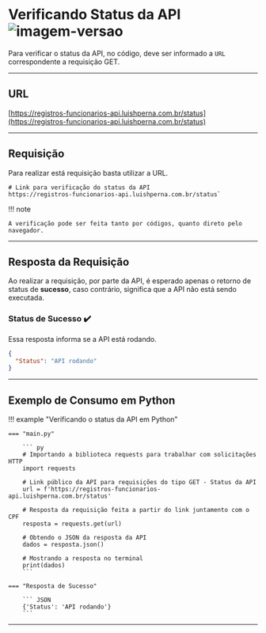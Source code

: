 # Verificando Status da API ![imagem-versao](https://img.shields.io/badge/GET-2094f3?style=flat-square)

Para verificar o status da API, no código, deve ser informado a `URL` correspondente a requisição GET.

---

## URL

[https://registros-funcionarios-api.luishperna.com.br/status](https://registros-funcionarios-api.luishperna.com.br/status)

---

## Requisição

Para realizar está requisição basta utilizar a URL.

```
# Link para verificação do status da API
https://registros-funcionarios-api.luishperna.com.br/status`
```

!!! note

    A verificação pode ser feita tanto por códigos, quanto direto pelo navegador. 

---

## Resposta da Requisição

Ao realizar a requisição, por parte da API, é esperado apenas o retorno de status de **sucesso**, caso contrário, significa que a API não está sendo executada.

### Status de Sucesso ✔️

Essa resposta informa se a API está rodando.

``` JSON
{
  "Status": "API rodando"
}
```

---

## Exemplo de Consumo em Python

!!! example "Verificando o status da API em Python"

    === "main.py"

        ``` py
        # Importando a biblioteca requests para trabalhar com solicitações HTTP
        import requests

        # Link público da API para requisições do tipo GET - Status da API
        url = f'https://registros-funcionarios-api.luishperna.com.br/status'

        # Resposta da requisição feita a partir do link juntamento com o CPF
        resposta = requests.get(url)

        # Obtendo o JSON da resposta da API
        dados = resposta.json()

        # Mostrando a resposta no terminal
        print(dados)
        ```

    === "Resposta de Sucesso"

        ``` JSON
        {'Status': 'API rodando'}
        ```

---